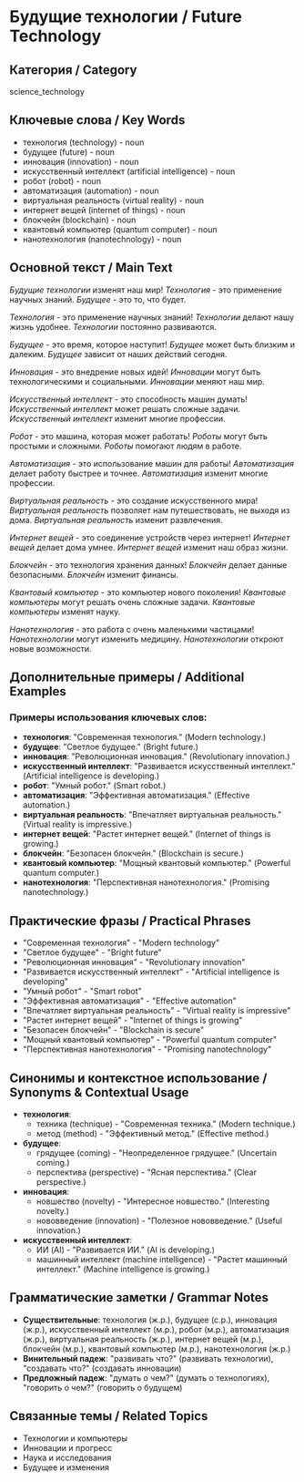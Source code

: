 # Будущие технологии / Future Technology

## Категория / Category
science_technology


## Ключевые слова / Key Words
- технология (technology) - noun
- будущее (future) - noun
- инновация (innovation) - noun
- искусственный интеллект (artificial intelligence) - noun
- робот (robot) - noun
- автоматизация (automation) - noun
- виртуальная реальность (virtual reality) - noun
- интернет вещей (internet of things) - noun
- блокчейн (blockchain) - noun
- квантовый компьютер (quantum computer) - noun
- нанотехнология (nanotechnology) - noun

## Основной текст / Main Text

*Будущие технологии* изменят наш мир! *Технология* - это применение научных знаний. *Будущее* - это то, что будет.

*Технология* - это применение научных знаний! *Технологии* делают нашу жизнь удобнее. *Технологии* постоянно развиваются.

*Будущее* - это время, которое наступит! *Будущее* может быть близким и далеким. *Будущее* зависит от наших действий сегодня.

*Инновация* - это внедрение новых идей! *Инновации* могут быть технологическими и социальными. *Инновации* меняют наш мир.

*Искусственный интеллект* - это способность машин думать! *Искусственный интеллект* может решать сложные задачи. *Искусственный интеллект* изменит многие профессии.

*Робот* - это машина, которая может работать! *Роботы* могут быть простыми и сложными. *Роботы* помогают людям в работе.

*Автоматизация* - это использование машин для работы! *Автоматизация* делает работу быстрее и точнее. *Автоматизация* изменит многие профессии.

*Виртуальная реальность* - это создание искусственного мира! *Виртуальная реальность* позволяет нам путешествовать, не выходя из дома. *Виртуальная реальность* изменит развлечения.

*Интернет вещей* - это соединение устройств через интернет! *Интернет вещей* делает дома умнее. *Интернет вещей* изменит наш образ жизни.

*Блокчейн* - это технология хранения данных! *Блокчейн* делает данные безопасными. *Блокчейн* изменит финансы.

*Квантовый компьютер* - это компьютер нового поколения! *Квантовые компьютеры* могут решать очень сложные задачи. *Квантовые компьютеры* изменят науку.

*Нанотехнология* - это работа с очень маленькими частицами! *Нанотехнологии* могут изменить медицину. *Нанотехнологии* откроют новые возможности.

## Дополнительные примеры / Additional Examples

### Примеры использования ключевых слов:
- **технология**: "Современная технология." (Modern technology.)
- **будущее**: "Светлое будущее." (Bright future.)
- **инновация**: "Революционная инновация." (Revolutionary innovation.)
- **искусственный интеллект**: "Развивается искусственный интеллект." (Artificial intelligence is developing.)
- **робот**: "Умный робот." (Smart robot.)
- **автоматизация**: "Эффективная автоматизация." (Effective automation.)
- **виртуальная реальность**: "Впечатляет виртуальная реальность." (Virtual reality is impressive.)
- **интернет вещей**: "Растет интернет вещей." (Internet of things is growing.)
- **блокчейн**: "Безопасен блокчейн." (Blockchain is secure.)
- **квантовый компьютер**: "Мощный квантовый компьютер." (Powerful quantum computer.)
- **нанотехнология**: "Перспективная нанотехнология." (Promising nanotechnology.)

## Практические фразы / Practical Phrases

- "Современная технология" - "Modern technology"
- "Светлое будущее" - "Bright future"
- "Революционная инновация" - "Revolutionary innovation"
- "Развивается искусственный интеллект" - "Artificial intelligence is developing"
- "Умный робот" - "Smart robot"
- "Эффективная автоматизация" - "Effective automation"
- "Впечатляет виртуальная реальность" - "Virtual reality is impressive"
- "Растет интернет вещей" - "Internet of things is growing"
- "Безопасен блокчейн" - "Blockchain is secure"
- "Мощный квантовый компьютер" - "Powerful quantum computer"
- "Перспективная нанотехнология" - "Promising nanotechnology"

## Синонимы и контекстное использование / Synonyms & Contextual Usage

- **технология**: 
  - техника (technique) - "Современная техника." (Modern technique.)
  - метод (method) - "Эффективный метод." (Effective method.)
- **будущее**: 
  - грядущее (coming) - "Неопределенное грядущее." (Uncertain coming.)
  - перспектива (perspective) - "Ясная перспектива." (Clear perspective.)
- **инновация**: 
  - новшество (novelty) - "Интересное новшество." (Interesting novelty.)
  - нововведение (innovation) - "Полезное нововведение." (Useful innovation.)
- **искусственный интеллект**: 
  - ИИ (AI) - "Развивается ИИ." (AI is developing.)
  - машинный интеллект (machine intelligence) - "Растет машинный интеллект." (Machine intelligence is growing.)

## Грамматические заметки / Grammar Notes

- **Существительные**: технология (ж.р.), будущее (с.р.), инновация (ж.р.), искусственный интеллект (м.р.), робот (м.р.), автоматизация (ж.р.), виртуальная реальность (ж.р.), интернет вещей (м.р.), блокчейн (м.р.), квантовый компьютер (м.р.), нанотехнология (ж.р.)
- **Винительный падеж**: "развивать что?" (развивать технологии), "создавать что?" (создавать инновации)
- **Предложный падеж**: "думать о чем?" (думать о технологиях), "говорить о чем?" (говорить о будущем)

## Связанные темы / Related Topics

- Технологии и компьютеры
- Инновации и прогресс
- Наука и исследования
- Будущее и изменения
